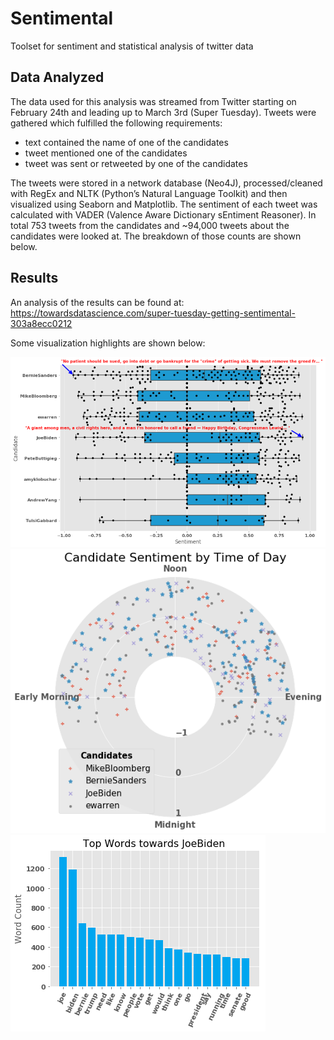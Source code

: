 # Sentimental
Toolset for sentiment and statistical analysis of twitter data

## Data Analyzed
The data used for this analysis was streamed from Twitter starting on February 24th and leading up to March 3rd (Super Tuesday). Tweets were gathered which fulfilled the following requirements:
* text contained the name of one of the candidates
* tweet mentioned one of the candidates
* tweet was sent or retweeted by one of the candidates

The tweets were stored in a network database (Neo4J), processed/cleaned with RegEx and NLTK (Python’s Natural Language Toolkit) and then visualized using Seaborn and Matplotlib. The sentiment of each tweet was calculated with VADER (Valence Aware Dictionary sEntiment Reasoner). In total 753 tweets from the candidates and ~94,000 tweets about the candidates were looked at. The breakdown of those counts are shown below.

## Results
An analysis of the results can be found at: https://towardsdatascience.com/super-tuesday-getting-sentimental-303a8ecc0212

Some visualization highlights are shown below:

![Swarm plot of sentiment around candidates](https://github.com/danjizquierdo/Sentimental/blob/master/images/sent_swarm_2.png?raw=true)
![Polar plot of sentiment by time of day for each candidate](https://github.com/danjizquierdo/Sentimental/blob/master/images/sent_polar_candid.png?raw=true)
![Top words about Joe Biden](https://github.com/danjizquierdo/Sentimental/blob/master/images/com_biden.png)
